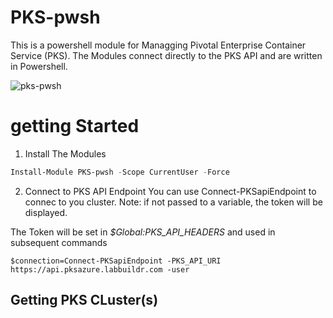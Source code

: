 # PKS-pwsh


This is a powershell module for Managging Pivotal Enterprise Container Service (PKS).
The Modules connect directly to the PKS API and are written in Powershell.

![pks-pwsh](https://user-images.githubusercontent.com/8255007/64982997-cc553480-d8bf-11e9-8a48-34d2e4a41fd4.gif)


# getting Started

1. Install The Modules

```Powershell
Install-Module PKS-pwsh -Scope CurrentUser -Force
```

2. Connect to PKS API Endpoint
You can use Connect-PKSapiEndpoint to connec to you cluster.
Note: if not passed to a variable, the token will be displayed.

The  Token will be set in *$Global:PKS_API_HEADERS* and used in subsequent commands 
```
$connection=Connect-PKSapiEndpoint -PKS_API_URI https://api.pksazure.labbuildr.com -user
```

## Getting PKS CLuster(s)


